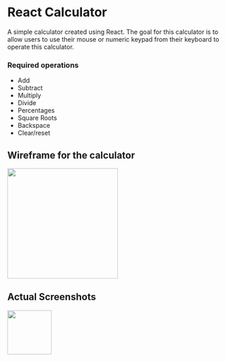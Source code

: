 # React Calculator

A simple calculator created using React. The goal for this calculator is to allow users to use their mouse or numeric keypad from their keyboard to operate this calculator.

### Required operations
* Add
* Subtract 
* Multiply
* Divide 
* Percentages
* Square Roots
* Backspace
* Clear/reset

## Wireframe for the calculator
<img src ="https://i.gyazo.com/9f8b0442f30f9ae2b453fa5da1635e7c.png" width="250px"/>

## Actual Screenshots

<img src="https://i.gyazo.com/c56cc35e9bb46add2f6a104d64de1186.png" width="100px">
